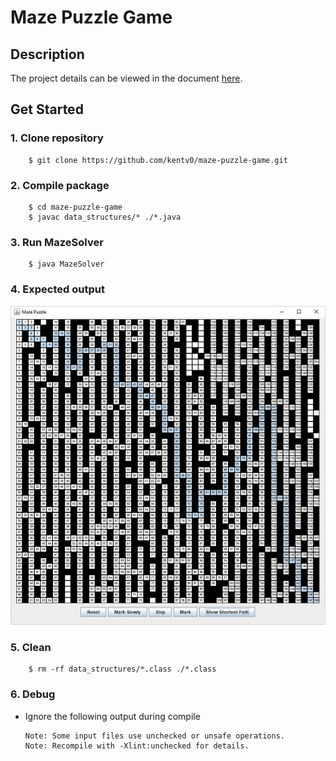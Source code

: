 Maze Puzzle Game
======
Description
------
The project details can be viewed in the document [here](https://github.com/kentv0/maze-puzzle-game/blob/master/prompt.pdf).

Get Started
------
### 1. Clone repository
```
    $ git clone https://github.com/kentv0/maze-puzzle-game.git
```
### 2. Compile package
```
    $ cd maze-puzzle-game
    $ javac data_structures/* ./*.java
```
### 3. Run MazeSolver
```
    $ java MazeSolver
```
### 4. Expected output
![](https://raw.githubusercontent.com/kentv0/maze-puzzle-game/master/output.jpg "Expected output")
### 5. Clean
```
    $ rm -rf data_structures/*.class ./*.class
```
### 6. Debug
* Ignore the following output during compile
    ```
    Note: Some input files use unchecked or unsafe operations.
    Note: Recompile with -Xlint:unchecked for details.
    ```
